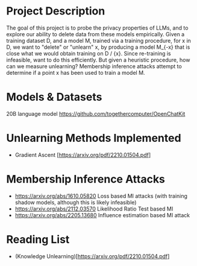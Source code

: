 
# Project Description 
The goal of this project is to probe the privacy properties of LLMs, and to explore our ability to delete data from these models empirically. Given a training dataset D, and a model M, trained via a training procedure, for x in D, we want to "delete" or "unlearn" x, by producing a model M_{-x} that is close what we would obtain training on D / {x}. Since re-training is infeasible, want to do this efficiently. But given a heuristic procedure, how can we measure unlearning? Membership inference attacks attempt to determine if a point x has been used to train a model M. 

# Models & Datasets 
20B language model https://github.com/togethercomputer/OpenChatKit


# Unlearning Methods Implemented 
- Gradient Ascent [https://arxiv.org/pdf/2210.01504.pdf] 



# Membership Inference Attacks 
- https://arxiv.org/abs/1610.05820 Loss based MI attacks (with training shadow models, although this is likely infeasible) 
- https://arxiv.org/abs/2112.03570 Likelihood Ratio Test based MI 
- https://arxiv.org/abs/2205.13680 Influence estimation based MI attack 

# Reading List 
- (Knowledge Unlearning)[https://arxiv.org/pdf/2210.01504.pdf]
